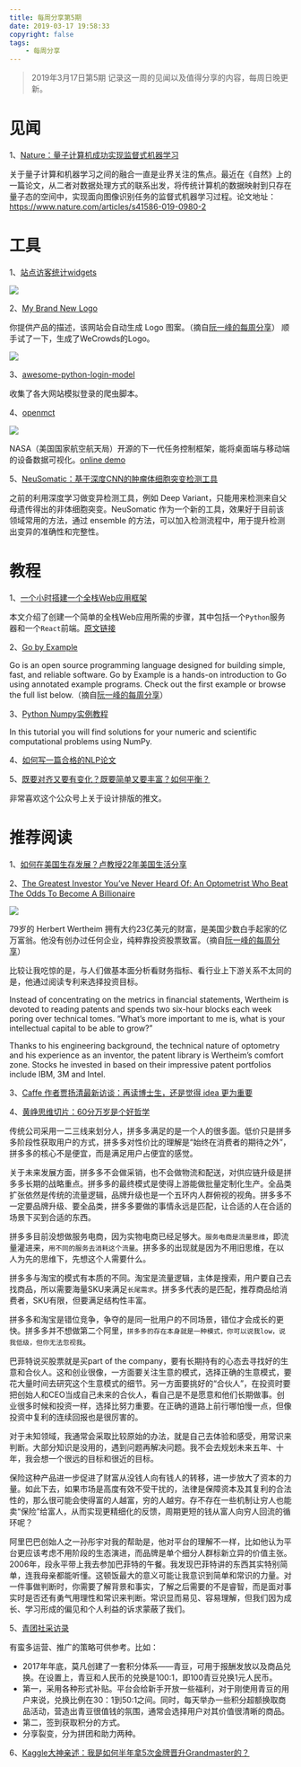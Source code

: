 ```yaml
---
title: 每周分享第5期
date: 2019-03-17 19:58:33
copyright: false
tags: 
    - 每周分享
---
```

>2019年3月17日第5期
记录这一周的见闻以及值得分享的内容，每周日晚更新。

# 见闻

1、[Nature：量子计算机成功实现监督式机器学习](https://mp.weixin.qq.com/s?__biz=MzA4NzE1NzYyMw==&mid=2247499144&idx=1&sn=b84aac6db946e006fef43f2277ac3602&chksm=903f0390a7488a86154aaaa3123e7e1180aa8c9eef4008807773d65a253a0c171a53566762f4&mpshare=1&scene=1&srcid=&key=fc93c054c797e24a262ec731fa00c456b2f8d218c77787c3044328145e19d6d2a1c5cad280cd69cd4bf6f533e345df893489ac4bb646df6ecdb567bcbee4322d04437b7a329a7dc82d8d8479512329c6&ascene=1&uin=MTk4OTE4ODkzNQ%3D%3D&devicetype=Windows+10&version=62060728&lang=zh_CN&pass_ticket=rb8tWVye4%2FSSBoTlsHwIcKtX94jEVIq5Hwx4SQf2N3Y2VveXsjlvCR02LyuRKJoM)

关于量子计算和机器学习之间的融合一直是业界关注的焦点。最近在《自然》上的一篇论文，从二者对数据处理方式的联系出发，将传统计算机的数据映射到只存在量子态的空间中，实现面向图像识别任务的监督式机器学习过程。论文地址：https://www.nature.com/articles/s41586-019-0980-2



# 工具
1、[站点访客统计widgets](http://www.revolvermaps.com/)

<img src="http://img.linqunshu.cn/revmap.png">

2、[My Brand New Logo](https://mybrandnewlogo.com/)

你提供产品的描述，该网站会自动生成 Logo 图案。（摘自[阮一峰的每周分享](http://www.ruanyifeng.com/blog/2019/03/weekly-issue-47.html#comment-409950)） 顺手试了一下，生成了WeCrowds的Logo。

<img src="http://img.linqunshu.cn/logo.png">

3、[awesome-python-login-model](https://github.com/CriseLYJ/awesome-python-login-model)

收集了各大网站模拟登录的爬虫脚本。

4、[openmct](https://github.com/nasa/openmct)

<img src="https://camo.githubusercontent.com/961f498817acbd8eb0faf207bb9dd41461a4988e/68747470733a2f2f6e6173612e6769746875622e696f2f6f70656e6d63742f7374617469632f7265732f696d616765732f4f70656e2d4d43542e42726f7773652e4c61796f75742e4d6172732d576561746865722d312e6a7067">

NASA（美国国家航空航天局）开源的下一代任务控制框架，能将桌面端与移动端的设备数据可视化。[online demo](https://openmct-demo.herokuapp.com)

5、[NeuSomatic：基于深度CNN的肿瘤体细胞突变检测工具](https://mp.weixin.qq.com/s?__biz=MzIwMTc4ODE0Mw==&mid=2247495540&idx=1&sn=660568e78bd455d8e6f3ae51ebf7bad6&chksm=96ea30f4a19db9e24a72b5f5874694ddde352d9733ee1a888027b1bf34f1cd1a77548efc7e3e&mpshare=1&scene=1&srcid=&key=0c5bd8d37f1782935186c2efc2a6f8a2f593fbd2b48ccee32e3c0181928f8c482e1d0093660dfa8859be00556414adce29d4be01955505956feac5df2533ec573359af7639d39f55038af5cb5db5589c&ascene=1&uin=MTk4OTE4ODkzNQ%3D%3D&devicetype=Windows+10&version=62060728&lang=zh_CN&pass_ticket=rb8tWVye4%2FSSBoTlsHwIcKtX94jEVIq5Hwx4SQf2N3Y2VveXsjlvCR02LyuRKJoM)

之前的利用深度学习做变异检测工具，例如 Deep Variant，只能用来检测来自父母遗传得出的非体细胞突变。NeuSomatic 作为一个新的工具，效果好于目前该领域常用的方法，通过 ensemble 的方法，可以加入检测流程中，用于提升检测出变异的准确性和完整性。





# 教程
1、[一个小时搭建一个全栈Web应用框架](https://segmentfault.com/a/1190000010717720)

本文介绍了创建一个简单的全栈Web应用所需的步骤，其中包括一个`Python`服务器和一个`React`前端。[原文链接](https://codeburst.io/creating-a-full-stack-web-application-with-python-npm-webpack-and-react-8925800503d9?gi=707fa77be754)

2、[Go by Example](https://gobyexample.com/)

Go is an open source programming language designed for building simple, fast, and reliable software. Go by Example is a hands-on introduction to Go using annotated example programs. Check out the first example or browse the full list below.（摘自[阮一峰的每周分享](http://www.ruanyifeng.com/blog/2019/03/weekly-issue-47.html#comment-409950)）

3、[Python Numpy实例教程](https://www.pythonprogramming.in/numpy-tutorial-with-examples-and-solutions.html)

In this tutorial you will find solutions for your numeric and scientific computational problems using NumPy.

4、[如何写一篇合格的NLP论文](https://mp.weixin.qq.com/s?__biz=MzI5NTIxNTg0OA==&mid=2247494602&idx=2&sn=a00683fe05a636cbc23439483248d206&chksm=ec545c4ddb23d55b1344049aac3839c7d5083d4e00bbfec1eb99865273eecea4b15b63134e94&mpshare=1&scene=1&srcid=&key=bc5b2a816e73d1088367888831ca7f186a8cf2772ae8e1d9127a5add2c5068365374051327bab324f0402a55b754f5e84465ad9122cf970f11637759f36648b965fd38a4743721d95b71913bdf089472&ascene=1&uin=MTk4OTE4ODkzNQ%3D%3D&devicetype=Windows+10&version=62060728&lang=zh_CN&pass_ticket=rb8tWVye4%2FSSBoTlsHwIcKtX94jEVIq5Hwx4SQf2N3Y2VveXsjlvCR02LyuRKJoM)

5、[既要对齐又要有变化？既要简单又要丰富？如何平衡？](https://mp.weixin.qq.com/s?__biz=MzAxNjk0MTg4MQ==&mid=2247486773&idx=1&sn=b202eb830d5269393ce26bff45e010a0&chksm=9bec5b63ac9bd275328912e47874ff09f73ef4451d982775a12c55b213900972c2b2b93432ad&mpshare=1&scene=1&srcid=&key=f0f5d77c9cac328d910623d9942ae788ef5ac793012eaf18fced3f4342122becd20fffd97718621c6faca170d1341cde281e00a1d0206cb5d939e37984a2f16167dff445c8f81dfda887af8ec3b00fe6&ascene=1&uin=MTk4OTE4ODkzNQ%3D%3D&devicetype=Windows+10&version=62060728&lang=zh_CN&pass_ticket=rb8tWVye4%2FSSBoTlsHwIcKtX94jEVIq5Hwx4SQf2N3Y2VveXsjlvCR02LyuRKJoM)

非常喜欢这个公众号上关于设计排版的推文。


# 推荐阅读
1、[如何在美国生存发展？卢教授22年美国生活分享](https://mp.weixin.qq.com/s/1kTFLA32t70er_Nl1FyKoA?fbclid=IwAR2DWJWmyWyfpYvFpe-Qjr4os1QIhSr1iYmWe3X9j4dE7N9zmONErycQLhE)

2、[The Greatest Investor You’ve Never Heard Of: An Optometrist Who Beat The Odds To Become A Billionaire](https://www.forbes.com/sites/maddieberg/2019/02/19/the-greatest-investor-youve-never-heard-of-an-optometrist-who-beat-the-odds-to-become-a-billionaire/#4a5008922e8a)

<img src="https://www.wangbase.com/blogimg/asset/201903/bg2019031515.jpg">

79岁的 Herbert Wertheim 拥有大约23亿美元的财富，是美国少数白手起家的亿万富翁。他没有创办过任何企业，纯粹靠投资股票致富。（摘自[阮一峰的每周分享](http://www.ruanyifeng.com/blog/2019/03/weekly-issue-47.html#comment-409950)）

比较让我吃惊的是，与人们做基本面分析看财务指标、看行业上下游关系不太同的是，他通过阅读专利来选择投资目标。

Instead of concentrating on the metrics in financial statements, Wertheim is devoted to reading patents and spends two six-hour blocks each week poring over technical tomes. “What’s more important to me is, what is your intellectual capital to be able to grow?” 

Thanks to his engineering background, the technical nature of optometry and his experience as an inventor, the patent library is Wertheim’s comfort zone. Stocks he invested in based on their impressive patent portfolios include IBM, 3M and Intel.

3、[Caffe 作者贾扬清最新访谈：再读博士生，还是觉得 idea 更为重要](https://mp.weixin.qq.com/s?__biz=MzI5NTIxNTg0OA==&mid=2247494543&idx=1&sn=04f34a4b32b3e32f67284e0d4f5cda95&key=bc5b2a816e73d108dc7e274d4d0981bed2d723e0c69868f43505ff3c3145766ff70034fa6dd7cdb32857f35fe3df2e9cacf01bb786862e8b5b540a8013464b07e5b96b7813b230c51801d8531f1a42bd&ascene=1&uin=MTk4OTE4ODkzNQ%3D%3D&devicetype=Windows+10&version=62060728&lang=zh_CN&pass_ticket=rb8tWVye4%2FSSBoTlsHwIcKtX94jEVIq5Hwx4SQf2N3Y2VveXsjlvCR02LyuRKJoM)

4、[黄峥思维切片：60分万岁是个好哲学](https://mp.weixin.qq.com/s?__biz=MzIxMzIwODEwMw==&mid=2247484419&idx=1&sn=ab0c290fbbeb1b9f498e5a1821b2d1c5&key=f0f5d77c9cac328d9346a85db2a75bfe4ea7c48e14a1eae39eaa8ccdb5b28d4d63408139a219a3ae9860fe76e1f58426015ccc9577feb58fb1cc8ad4ebda365a5eaa02fd3d47a72fc64a6bb97c5aa840&ascene=1&uin=MTk4OTE4ODkzNQ%3D%3D&devicetype=Windows+10&version=62060728&lang=zh_CN&pass_ticket=rb8tWVye4%2FSSBoTlsHwIcKtX94jEVIq5Hwx4SQf2N3Y2VveXsjlvCR02LyuRKJoM)

传统公司采用一二三线来划分人，拼多多满足的是一个人的很多面。低价只是拼多多阶段性获取用户的方式，拼多多对性价比的理解是“始终在消费者的期待之外”，拼多多的核心不是便宜，而是满足用户占便宜的感觉。

关于未来发展方面，拼多多不会做采销，也不会做物流和配送，对供应链升级是拼多多长期的战略重点。拼多多的最终模式是使得上游能做批量定制化生产。全品类扩张依然是传统的流量逻辑，品牌升级也是一个五环内人群俯视的视角。拼多多不一定要品牌升级、要全品类，拼多多要做的事情永远是匹配，让合适的人在合适的场景下买到合适的东西。

拼多多目前没想做服务电商，因为实物电商已经足够大。`服务电商是流量思维`，即流量灌进来，`用不同的服务去消耗这个流量`。拼多多的出现就是因为不用旧思维，在以人为先的思维下，先想这个人需要什么。

拼多多与淘宝的模式有本质的不同。淘宝是流量逻辑，主体是搜索，用户要自己去找商品，所以需要海量SKU来满足`长尾需求`。拼多多代表的是匹配，推荐商品给消费者，SKU有限，但要满足结构性丰富。

拼多多和淘宝是错位竞争，争夺的是同一批用户的不同场景，错位才会成长的更快。拼多多并不想做第二个阿里，`拼多多的存在本身就是一种模式，你可以说我low，说我低级，但你无法忽视我`。

巴菲特说买股票就是买part of the company，要有长期持有的心态去寻找好的生意和合伙人。这和创业很像，一方面要关注生意的模式，选择正确的生意模式，要花大量时间去研究这个生意模式的细节。另一方面要挑好的“合伙人”，在投资时要把创始人和CEO当成自己未来的合伙人，看自己是不是愿意和他们长期做事。创业很多时候和投资一样，选择比努力重要。在正确的道路上前行哪怕慢一点，但像投资中复利的连续回报也是很厉害的。

对于未知领域，我通常会采取比较原始的办法，就是自己去体验和感受，用常识来判断。大部分知识是没用的，遇到问题再解决问题。我不会去规划未来五年、十年，我会想一个很远的目标和很近的目标。

保险这种产品进一步促进了财富从没钱人向有钱人的转移，进一步放大了资本的力量。如此下去，如果市场是高度有效不受干扰的，法律是保障资本及其复利的合法性的，那么很可能会使得富的人越富，穷的人越穷。存不存在一些机制让穷人也能卖“保险”给富人，从而实现更精细化的反馈，周期更短的钱从富人向穷人回流的循环呢？

阿里巴巴创始人之一孙彤宇对我的帮助是，他对平台的理解不一样，比如他认为平台更应该考虑不用阶段的生态演进，而品牌是单个细分人群标新立异的价值主张。2006年，段永平带上我去参加巴菲特的午餐。我发现巴菲特讲的东西其实特别简单，连我母亲都能听懂。这顿饭最大的意义可能让我意识到简单和常识的力量。对一件事做判断时，你需要了解背景和事实，了解之后需要的不是睿智，而是面对事实时是否还有勇气用理性和常识来判断。常识显而易见、容易理解，但我们因为成长、学习形成的偏见和个人利益的诉求蒙蔽了我们。

5、[青团社采访录](https://mp.weixin.qq.com/s?__biz=MzI0NzAzNTUwMQ==&mid=2652444758&idx=1&sn=fd922b766a279cac505e96c6bf17cb7a&key=f0f5d77c9cac328df3ebf6d4ee36eae6ddef59486b06c0009ae39824c8f9585487fa9b3d1a727cc2cfe94855926fc6e488435d368b224cb1b12f1e661cfcde684f37b88e551f00fdc5e3cdf9af7f0e31&ascene=1&uin=MTk4OTE4ODkzNQ%3D%3D&devicetype=Windows+10&version=62060739&lang=zh_CN&pass_ticket=f8M%2BmOHCYtR6rqaBXXibz60WRrdLzdPy5weCe8425FVXgJHsrgVUrkBeUrekJj89)

有蛮多运营、推广的策略可供参考。比如：
- 2017年年底，莫凡创建了一套积分体系——青豆，可用于报酬发放以及商品兑换。在设置上，青豆和人民币的兑换是100:1，即100青豆兑换1元人民币。
- 第一，采用各种形式补贴。平台会给新手开放一些福利，对于刚使用青豆的用户来说，兑换比例在30：1到50:1之间。同时，每天举办一些积分超额换取商品活动，营造出青豆很值钱的氛围，通常会选择用户对其价值很清晰的商品。
- 第二，签到获取积分的方式。
- 分享裂变，分为拼团和助力两种。

6、[Kaggle大神亲述：我是如何半年拿5次金牌晋升Grandmaster的？](https://mp.weixin.qq.com/s?__biz=MzI3MTA0MTk1MA==&mid=2652040788&idx=1&sn=ad5c96a92bbe54d22449333095ed3064&chksm=f1219aa5c65613b3c3ecc488860ab6828a55a92b1f3404221be110a1465c8bc6e294886aadc9&mpshare=1&scene=1&srcid=0317qBIKtMoRbuhPQGxZoI5S&key=f0f5d77c9cac328d9e75601aa63bf60608fdaa032a2f1cf6bdef3bd7d1ff39165e7d372d546ae77f893109022254628275423ad92712732049deaa6e6f5d8684751b07f308b836509af5e7e6c2b6965e&ascene=1&uin=MTk4OTE4ODkzNQ%3D%3D&devicetype=Windows+10&version=62060728&lang=zh_CN&pass_ticket=rb8tWVye4%2FSSBoTlsHwIcKtX94jEVIq5Hwx4SQf2N3Y2VveXsjlvCR02LyuRKJoM)